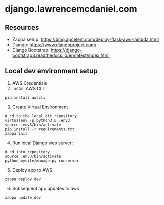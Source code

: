 # django.lawrencemcdaniel.com


## Resources
* Zappa setup: https://blog.apcelent.com/deploy-flask-aws-lambda.html
* Django: https://www.djangoproject.com/
* Django Bootstrap: https://django-bootstrap3.readthedocs.io/en/latest/index.html



## Local dev environment setup
1. AWS Credentials
2. Install AWS CLI
```
pip install awscli
```
3. Create Virtual Environment
```
# cd to the local git repository
virtualenv -p python3.6 .env3
source .env3/bin/activate
pip install -r requirements.txt
zappa init
```

4. Run local Django web server:
```
# cd into repository
source .env3/bin/activate
python mysite/manage.py runserver
```
5. Deploy app to AWS
```
zappa deploy dev
```

6. Subsequent app updates to aws
```
zappa update dev
```
